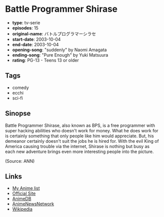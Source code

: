 # Battle Programmer Shirase

-   **type**: tv-serie
-   **episodes**: 15
-   **original-name**: バトルプログラマーシラセ
-   **start-date**: 2003-10-04
-   **end-date**: 2003-10-04
-   **opening-song**: "suddenly" by Naomi Amagata
-   **ending-song**: "Pure Enough" by Yuki Matsuura
-   **rating**: PG-13 - Teens 13 or older

## Tags

-   comedy
-   ecchi
-   sci-fi

## Sinopse

Battle Programmer Shirase, also known as BPS, is a free programmer with super hacking abilities who doesn't work for money. What he does work for is certainly something that only people like him would appreciate. But, his demeanor certainly doesn't suit the jobs he is hired for. With the evil King of America causing trouble via the internet, Shirase is nothing but busy as each new adventure brings even more interesting people into the picture.

(Source: ANN)

## Links

-   [My Anime list](https://myanimelist.net/anime/579/Battle_Programmer_Shirase)
-   [Official Site](http://www.anime-int.com/works/bps/tv1/)
-   [AnimeDB](http://anidb.info/perl-bin/animedb.pl?show=anime&aid=1094)
-   [AnimeNewsNetwork](http://www.animenewsnetwork.com/encyclopedia/anime.php?id=3087)
-   [Wikipedia](http://en.wikipedia.org/wiki/Battle_Programmer_Shirase)
